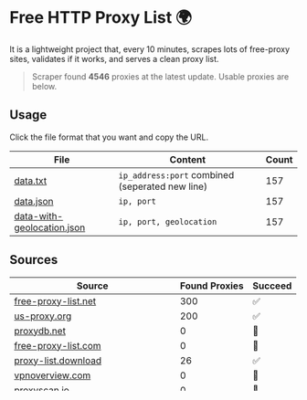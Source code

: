 
# Free HTTP Proxy List 🌍

It is a lightweight project that, every 10 minutes, scrapes lots of free-proxy sites, validates if it works, and serves a clean proxy list.


> Scraper found **4546** proxies at the latest update. Usable proxies are below.

## Usage

Click the file format that you want and copy the URL.


|File|Content|Count|
|----|-------|-----|
|[data.txt](https://raw.githubusercontent.com/themiralay/Proxy-List-World/master/data.txt)|`ip_address:port` combined (seperated new line)|157|
|[data.json](https://raw.githubusercontent.com/themiralay/Proxy-List-World/master/data.json)|`ip, port`|157|
|[data-with-geolocation.json](https://raw.githubusercontent.com/themiralay/Proxy-List-World/master/data-with-geolocation.json)|`ip, port, geolocation`|157|

## Sources

|Source|Found Proxies|Succeed|
|------|-------------|-------|
|[free-proxy-list.net](https://free-proxy-list.net)|300|✅|
|[us-proxy.org](https://www.us-proxy.org)|200|✅|
|[proxydb.net](http://proxydb.net)|0|🚫|
|[free-proxy-list.com](https://free-proxy-list.com/?page=&port=&type%5B%5D=http&type%5B%5D=https&up_time=0&search=Search)|0|🚫|
|[proxy-list.download](https://www.proxy-list.download/HTTP)|26|✅|
|[vpnoverview.com](https://vpnoverview.com/privacy/anonymous-browsing/free-proxy-servers)|0|🚫|
|[proxyscan.io](https://www.proxyscan.io)|0|🚫|
|[proxylist.geonode.com](https://proxylist.geonode.com/api/proxy-list?limit=300&page=1&sort_by=lastChecked&sort_type=desc&protocols=http,https)|69|✅|
|[proxyscrape.com](https://api.proxyscrape.com/v2/?request=displayproxies&protocol=http&timeout=10000&country=all&ssl=all&anonymity=all)|605|✅|
|[github.com/clarketm/proxy-list](https://raw.githubusercontent.com/clarketm/proxy-list/master/proxy-list-raw.txt)|400|✅|
|[github.com/monosans/proxy-list](https://raw.githubusercontent.com/monosans/proxy-list/main/proxies/http.txt)|326|✅|
|[github.com/TheSpeedX/PROXY-List](https://raw.githubusercontent.com/TheSpeedX/PROXY-List/master/http.txt)|2620|✅|


## Sample Proxies With Geolocation Info

|#|Ip|Port|Country|City|Internet Service Provider|
|-|--|----|-------|----|-------------------------|
|1|140.227.228.202|10101|Japan|Chiyoda|InfoSphere|
|2|222.108.214.161|8080|South Korea|Yeongdeungpo-gu|Korea Telecom|
|3|34.84.72.248|8561|Japan|Tokyo|Google LLC|
|4|154.220.66.2|40000|Hong Kong|Chai Wan|Shenzhen Wanghu Technology Co|
|5|8.219.97.248|80|Singapore|Singapore|Alibaba Cloud (Singapore) Private Limited|
|6|128.140.113.110|4145|Germany|Falkenstein|Hetzner Online GmbH|
|7|34.84.72.248|8561|Japan|Tokyo|Google LLC|
|8|65.108.159.129|1080|Finland|Helsinki|Hetzner Online GmbH|
|9|190.202.116.61|8080|Venezuela|Caracas|CANTV Servicios, Venezuela|
|10|116.203.139.209|5153|Germany|Nuremberg|Hetzner Online GmbH|
|11|67.43.227.227|12313|Canada|Montreal|GloboTech Communications|
|12|72.10.164.178|26453|Canada|Montreal|GloboTech Communications|
|13|67.43.228.252|3949|Canada|Montreal|GloboTech Communications|
|14|14.29.187.232|8081|China|Hangzhou|Chinanet|
|15|221.122.91.36|10251|China|Beijing|IDC, China Telecommunications Corporation|
|16|45.119.114.203|3129|India|Hyderabad|Netrun Technologies PVT LTD|
|17|72.10.164.178|26453|Canada|Montreal|GloboTech Communications|
|18|72.10.160.90|12805|Canada|Montreal|GloboTech Communications|
|19|72.10.160.173|4537|Canada|Montreal|GloboTech Communications|
|20|67.43.236.18|22981|Canada|Montreal|GloboTech Communications|



## Contributing

Contributions are welcome, and they are greatly appreciated! Every
little bit helps, and credit will always be given.

